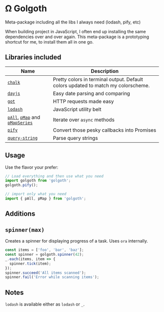 # Ω Golgoth

Meta-package including all the libs I always need (lodash, pify, etc)

When building project in JavaScript, I often end up installing the same
dependencies over and over again. This meta-package is a prototyping shortcut
for me, to install them all in one go.

## Libraries included

| Name                                           | Description                                                                       |
| ---------------------------------------------- | --------------------------------------------------------------------------------- |
| [`chalk`][1]                                   | Pretty colors in terminal output. Default colors updated to match my colorscheme. |
| [`dayjs`][2]                                   | Easy date parsing and comparing                                                   |
| [`got`][4]                                     | HTTP requests made easy                                                           |
| [`lodash`][5]                                  | JavaScript utility belt                                                           |
| [`pAll`][6], [`pMap`][7] and [`pMapSeries`][8] | Iterate over `async` methods                                                      |
| [`pify`][9]                                    | Convert those pesky callbacks into Promises                                       |
| [`query-string`][10]                           | Parse query strings                                                               |

## Usage

Use the flavor your prefer:

```javascript
// Load everything and then use what you need
import golgoth from 'golgoth';
golgoth.pify();

// import only what you need
import { pAll, pMap } from 'golgoth';
```

## Additions

## `spinner(max)`

Creates a spinner for displaying progress of a task. Uses `ora` internally.

```js
const items = ['foo', 'bar', 'baz'];
const spinner = golgoth.spinner(42);
_.each(items, item => {
  spinner.tick(item);
});
spinner.succeed('All items scanned');
spinner.fail('Error while scanning items');
```

## Notes

`lodash` is available either as `lodash` or `_`.

[1]: https://yarnpkg.com/en/package/chalk
[2]: https://yarnpkg.com/en/package/dayjs
[4]: https://yarnpkg.com/en/package/got
[5]: https://yarnpkg.com/en/package/lodash
[6]: https://yarnpkg.com/en/package/p-all
[7]: https://yarnpkg.com/en/package/p-map
[8]: https://yarnpkg.com/en/package/p-map-series
[9]: https://yarnpkg.com/en/package/pify
[10]: https://yarnpkg.com/en/package/query-string
